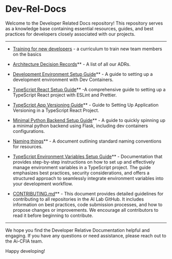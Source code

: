 # Dev-Rel-Docs

Welcome to the Developer Related Docs repository! This repository serves as a
knowledge base containing essential resources, guides, and best practices for
developers closely associated with our projects.

---

* [Training for new developers](TRAINING.md) - a curriculum to train new team
  members on the basics

* [Architecture Decision Records](./adr/index.md)** - A list of all our ADRs.

* [Development Environment Setup
  Guide](./Development-Environment-Setup-Guide/DEV-ENV-SETUP.md)** - A guide to
  setting up a development environment with Dev Containers.

* [TypeScript React Setup Guide](./TypeScript-React-Setup-Guide/REACTSETUP.md)**
  \-A comprehensive guide to setting up a TypeScript React project with ESLint
  and Prettier.

* [TypeScript App Versioning
  Guide](./TypeScript-AppVersion/APPVERSION-SETUP.md)** - Guide to Setting Up
  Application Versioning in a TypeScript React Project.

* [Minimal Python Backend Setup
  Guide](./Minimal-Backend-Setup-Guides/PYTHON-BACKEND-SETUP.md)** - A guide to
  quickly spinning up a minimal python backend using Flask, including dev
  containers configurations.

* [Naming things](./Naming-Conventions/NAMING-RESOURCES.md)** - A document
  outlining standard naming conventions for resources.

* [TypeScript Environment Variables Setup
  Guide](./TypeScript-EnvironmentVariables/ENVIRONMENT-VARIABLES-SETUP.md)** -
  Documentation that provides step-by-step instructions on how to set up and
  effectively manage environment variables in a TypeScript project. The guide
  emphasizes best practices, security considerations, and offers a structured
  approach to seamlessly integrate environment variables into your development
  workflow.

* [CONTRIBUTING.md](https://github.com/ai-cfia/.github/blob/main/profile/CONTRIBUTING.md)**
  \- This document provides detailed guidelines for contributing to all
  repositories in the AI Lab GitHub. It includes information on best practices,
  code submission processes, and how to propose changes or improvements. We
  encourage all contributors to read it before beginning to contribute.

---

We hope you find the Developer Relative Documentation helpful and engaging. If
you have any questions or need assistance, please reach out to the Ai-CFIA team.

Happy developing!
